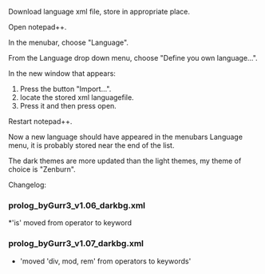 Download language xml file, store in appropriate place.

Open notepad++.

In the menubar, choose "Language".

From the Language drop down menu, choose "Define you own language...".

In the new window that appears:

1. Press the button "Import...".
2. locate the stored xml languagefile.
3. Press it and then press open.

Restart notepad++.

Now a new language should have appeared in the menubars Language menu, it is probably stored near the end of the list.

The dark themes are more updated than the light themes, my theme of choice is "Zenburn".

Changelog:
### prolog_byGurr3_v1.06_darkbg.xml
*'is' moved from operator to keyword

### prolog_byGurr3_v1.07_darkbg.xml
* 'moved 'div, mod, rem' from operators to keywords'